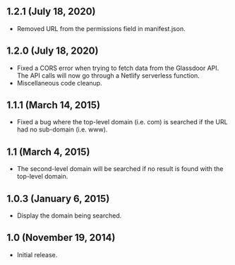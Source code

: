 ## 1.2.1 (July 18, 2020)
* Removed URL from the permissions field in manifest.json.

## 1.2.0 (July 18, 2020)
* Fixed a CORS error when trying to fetch data from the Glassdoor API. The API calls will now go through a Netlify serverless function.
* Miscellaneous code cleanup.

## 1.1.1 (March 14, 2015)
* Fixed a bug where the top-level domain (i.e. com) is searched if the URL had no sub-domain (i.e. www).

## 1.1 (March 4, 2015)

* The second-level domain will be searched if no result is found with the top-level domain.

## 1.0.3 (January 6, 2015)

* Display the domain being searched.

## 1.0 (November 19, 2014)

* Initial release.
